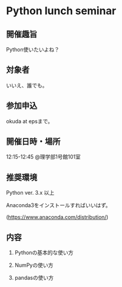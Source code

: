 # Python lunch seminar

## 開催趣旨
Python使いたいよね？

## 対象者
いいえ、誰でも。

## 参加申込
okuda at epsまで。

## 開催日時・場所
12:15-12:45 @理学部1号館101室

## 推奨環境
Python ver. 3.x 以上

Anaconda3をインストールすればいいはず。

(https://www.anaconda.com/distribution/)

## 内容
1. Pythonの基本的な使い方

2. NumPyの使い方

3. pandasの使い方
